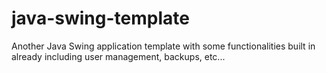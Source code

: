 # java-swing-template
Another Java Swing application template with some functionalities built in already including user management, backups, etc...
